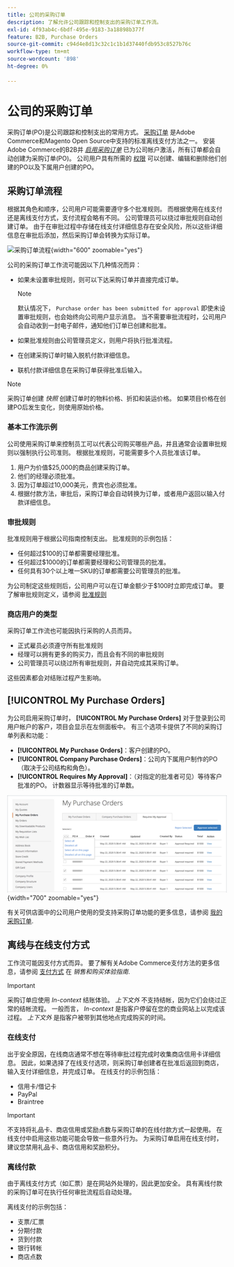 ```yaml
---
title: 公司的采购订单
description: 了解允许公司跟踪和控制支出的采购订单工作流。
exl-id: 4f93ab4c-6bdf-495e-9183-3a18898b377f
feature: B2B, Purchase Orders
source-git-commit: c94d4e8d13c32c1c1b1d37440fdb953c8527b76c
workflow-type: tm+mt
source-wordcount: '898'
ht-degree: 0%

---
```


# 公司的采购订单

采购订单(PO)是公司跟踪和控制支出的常用方式。 [采购订单](../stores-purchase/purchase-order.md) 是Adobe Commerce和Magento Open Source中支持的标准离线支付方法之一。 安装Adobe Commerce的B2B并 [_启用采购订单_](account-company-manage.md#advanced-settings) 已为公司帐户激活，所有订单都会自动创建为采购订单(PO)。 公司用户具有所需的 [权限](account-company-roles-permissions.md) 可以创建、编辑和删除他们创建的PO以及下属用户创建的PO。

## 采购订单流程

根据其角色和顺序，公司用户可能需要遵守多个批准规则。 而根据使用在线支付还是离线支付方式，支付流程会略有不同。 公司管理员可以绕过审批规则自动创建订单。 由于在审批过程中存储在线支付详细信息存在安全风险，所以这些详细信息在审批后添加，然后采购订单会转换为实际订单。

![采购订单流程](./assets/purchase-order-flow.png){width="600" zoomable="yes"}

公司的采购订单工作流可能因以下几种情况而异：

- 如果未设置审批规则，则可以下达采购订单并直接完成订单。

  >[!NOTE]
  >
  >默认情况下， `Purchase order has been submitted for approval` 即使未设置审批规则，也会始终向公司用户显示消息。 当不需要审批流程时，公司用户会自动收到一封电子邮件，通知他们订单已创建和批准。

- 如果批准规则由公司管理员定义，则用户将执行批准流程。
- 在创建采购订单时输入脱机付款详细信息。
- 联机付款详细信息在采购订单获得批准后输入。

>[!NOTE]
>
>采购订单创建 _快照_ 创建订单时的物料价格、折扣和装运价格。 如果项目价格在创建PO后发生变化，则使用原始价格。

### 基本工作流示例

公司使用采购订单来控制员工可以代表公司购买哪些产品，并且通常会设置审批规则以强制执行公司准则。 根据批准规则，可能需要多个人员批准该订单。

1. 用户为价值$25,000的商品创建采购订单。
1. 他们的经理必须批准。
1. 因为订单超过10,000美元，贵宾也必须批准。
1. 根据付款方法，审批后，采购订单会自动转换为订单，或者用户返回以输入付款详细信息。

### 审批规则

批准规则用于根据公司指南控制支出。 批准规则的示例包括：

- 任何超过$100的订单都需要经理批准。
- 任何超过$1000的订单都需要经理和公司管理员的批准。
- 任何具有30个以上唯一SKU的订单都需要公司管理员的批准。

为公司制定这些规则后，公司用户可以在订单金额少于$100时立即完成订单。 要了解审批规则定义，请参阅 [批准规则](account-dashboard-approval-rules.md)

### 商店用户的类型

采购订单工作流也可能因执行采购的人员而异。

- 正式雇员必须遵守所有批准规则
- 经理可以拥有更多的购买力，而且会有不同的审批规则
- 公司管理员可以绕过所有审批规则，并自动完成其采购订单。

这些因素都会对结账过程产生影响。

## [!UICONTROL My Purchase Orders]

为公司启用采购订单时， **[!UICONTROL My Purchase Orders]** 对于登录到公司用户帐户的客户，项目会显示在左侧面板中。 有三个选项卡提供了不同的采购订单列表和功能：

- **[!UICONTROL My Purchase Orders]**：客户创建的PO。
- **[!UICONTROL Company Purchase Orders]**：公司内下属用户制作的PO（取决于公司结构和角色）。
- **[!UICONTROL Requires My Approval]**：（对指定的批准者可见）等待客户批准的PO。 计数器显示等待批准的订单数。

![我的采购订单](./assets/account-dashboard-my-purchase-orders.png){width="700" zoomable="yes"}

有关可供店面中的公司用户使用的受支持采购订单功能的更多信息，请参阅 [我的采购订单](account-dashboard-my-purchase-orders.md).

## 离线与在线支付方式

工作流可能因支付方式而异。 要了解有关Adobe Commerce支付方法的更多信息，请参阅 [支付方式](../stores-purchase/payments.md) 在 _销售和购买体验指南_.

>[!IMPORTANT]
>
>采购订单应使用 _In-context_ 结账体验。 _上下文外_ 不支持结帐，因为它们会绕过正常的结帐流程。 一般而言， _In-context_ 是指客户停留在您的商业网站上以完成该过程。 _上下文外_ 是指客户被带到其他地点完成购买的时间。

### 在线支付

出于安全原因，在线商店通常不想在等待审批过程完成时收集商店信用卡详细信息。 因此，如果选择了在线支付选项，则采购订单创建者在批准后返回到商店，输入支付详细信息，并完成订单。 在线支付的示例包括：

- 信用卡/借记卡
- PayPal
- Braintree

>[!IMPORTANT]
>
>不支持将礼品卡、商店信用或奖励点数与采购订单的在线付款方式一起使用。 在线支付中启用这些功能可能会导致一些意外行为。 为采购订单启用在线支付时，建议您禁用礼品卡、商店信用和奖励积分。

### 离线付款

由于离线支付方式（如汇票）是在网站外处理的，因此更加安全。 具有离线付款的采购订单可在执行任何审批流程后自动处理。

离线支付的示例包括：

- 支票/汇票
- 分期付款
- 货到付款
- 银行转帐
- 商店点数
